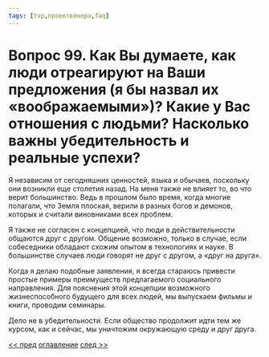 ```yaml
---
tags: [tvp,проектвенера,faq]
---
```

# Вопрос 99. Как Вы думаете, как люди отреагируют на Ваши предложения (я бы назвал их «воображаемыми»)? Какие у Вас отношения с людьми? Насколько важны убедительность и реальные успехи?

Я независим от сегодняшних ценностей, языка и обычаев, поскольку они возникли еще столетия назад. На меня также не влияет то, во что верит большинство. Ведь в прошлом было время, когда многие полагали, что Земля плоская, верили в разных богов и демонов, которых и считали виновниками всех проблем.

Я также не согласен с концепцией, что люди в действительности общаются друг с другом. Общение возможно, только в случае, если собеседники обладают схожим опытом в технологиях и науке. В большинстве случаев люди говорят не друг с другом, а «друг на друга».

Когда я делаю подобные заявления, я всегда стараюсь привести простые примеры преимуществ предлагаемого социального направления. Для пояснения этой концепции возможного жизнеспособного будущего для всех людей, мы выпускаем фильмы и книги, проводим семинары.

Дело не в убедительности. Если общество продолжит идти тем же курсом, как и сейчас, мы уничтожим окружающую среду и друг друга.

[<< пред](Вопрос%2098.%20Заинтересован%20или%20способен%20ли%20Проект%20Венера%20сотрудничать%20с%20другими%20группами,%20для%20достижения%20своей%20цели.md) [оглавление](FAQ%20%D0%BF%D0%BE%20%D0%BF%D1%80%D0%BE%D0%B5%D0%BA%D1%82%D1%83%20%C2%AB%D0%92%D0%B5%D0%BD%D0%B5%D1%80%D0%B0%C2%BB.md) [след >>](Вопрос%20100.%20Проект%20Венера%20—%20это%20утопия.md)
